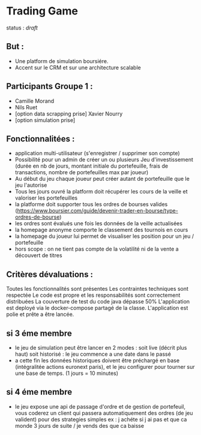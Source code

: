 # Trading Game

status : _draft_

## But : 

* Une platform de simulation boursiére.
* Accent sur le CRM et sur une architecture scalable


## Participants Groupe 1 : 

 * Camille Morand
 * Nils Ruet
 * [option data scrapping prise] Xavier Nourry
 * [option simulation prise]


## Fonctionnalitées : 
 
 * application multi-utilisateur (s'enregistrer / supprimer son compte)
 * Possibilité pour un admin de créer un ou plusieurs Jeu d'investissement (durée en nb de jours, montant initiale du portefeuille, frais de transactions, nombre de portefeuilles max par joueur)
 * Au début du jeu chaque joueur peut créer autant de portefeuille que le jeu l'autorise
 * Tous les jours ouvré la platform doit récupérer les cours de la veille et valoriser les portefeuilles
 * la platforme doit supporter tous les ordres de bourses valides (https://www.boursier.com/guide/devenir-trader-en-bourse/type-ordres-de-bourse)
 * les ordres sont évalués une fois les données de la veille actualisées  
 * la homepage anonyme comporte le classement des tournois en cours
 * la homepage du joueur lui permet de visualiser les position pour un jeu / portefeuille 
 * hors scope : on ne tient pas compte de la volatilité ni de la vente a découvert de titres

 
 
## Critères dévaluations :


Toutes les fonctionnalités sont présentes
Les contraintes techniques sont respectée
Le code est propre et les responsabilités sont correctement distribuées
La couverture de test du code java dépasse 50%
L'application est deployé via le docker-compose partagé de la classe.
L'application est polie et prête a être lancée. 


## si 3 éme membre

 * le jeu de simulation peut être lancer en 2 modes : soit live (décrit plus haut) soit historisé : le jeu commence a une date dans le passé
 * a cette fin les données historiques doivent être préchargé en base (intégralitée actions euronext paris), et le jeu configurer pour tourner sur une base de temps. (1 jours = 10 minutes)

## si 4 éme membre

 * le jeu expose une api de passage d'ordre et de gestion de portefeuil, vous coderez un client qui passera automatiquement des ordres (de jeu valident) pour des strategies simples
   ex : j achéte si j ai pas et que ca monde 3 jours de suite / je vends des que ca baisse 
